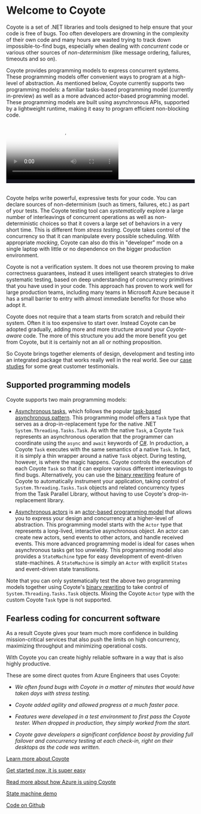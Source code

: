 # Welcome to Coyote

Coyote is a set of .NET libraries and tools designed to help ensure that your code is free of bugs.
Too often developers are drowning in the complexity of their own code and many hours are wasted
trying to track down impossible-to-find bugs, especially when dealing with _concurrent_ code or
various other sources of _non-determinism_ (like message ordering, failures, timeouts and so on).

Coyote provides programming models to express concurrent systems. These programming models offer
convenient ways to program at a high-level of abstraction. As mentioned below, Coyote currently
supports two programming models: a familiar tasks-based programming model (currently in-preview) as
well as a more advanced actor-based programming model. These programming models are built using
asynchronous APIs, supported by a lightweight runtime, making it easy to program efficient
non-blocking code.

<div class="embed-responsive embed-responsive-16by9">
    <video id="shortintro" class="embed-responsive-item" controls poster="assets/images/ShortIntro.png">
        <source  class="embed-responsive-item" src="https://github.com/microsoft/coyote-content/raw/master/assets/video/ShortIntro.mp4" type="video/mp4">
        <!-- <source src="/assets/ShortIntro.webm" type="video/webm"> -->
    </video>
</div>

<div id="caption" style="background:#151520; color:white; font-size: 18px; padding:5px;"></div>
<br/>

<script type="text/javascript">

  var captions = [[0, "This animation shows messages passing through a highly parallel distributed system."],
              [5, "Each node represents a microservice or a piece of code running on some machine."],
              [10, "Messages are flying through this system in a way that makes it hard to debug when something goes wrong."],
              [16, "Coyote tests one async path at a time exploring all possible paths through the system and it does this very quickly"],
              [23, "It also records this path so that when it finds a bug that bug is 100% reproducible."]
          ];

  function show_captions(video, caption){
    var time = video.currentTime;
    var line = null;
    for (var i = 0; i < captions.length; i++) {
      var nextline = captions[i];
      if (nextline[0] > time) break;
      line = nextline;
    }
    if (line != null) {
      caption.style.display="block";
      caption.innerHTML = line[1]
    } else {
      caption.style.display="none";
    }
  }

  $(document).ready(function () {
      video  = $("#shortintro")[0];
      caption = $("#caption")[0];
      caption.style.display="none";
      video.ontimeupdate = function() { show_captions(video, caption); };
  });

</script>

Coyote helps write powerful, expressive tests for your code. You can declare sources of
non-determinism (such as timers, failures, etc.) as part of your tests. The Coyote testing tool can
_systematically_ explore a large number of interleavings of concurrent operations as well as
non-deterministic choices so that it covers a large set of behaviors in a very short time. This is
different from _stress testing_. Coyote takes control of the concurrency so that it can manipulate
every possible scheduling. With appropriate _mocking_, Coyote can also do this in "developer" mode
on a single laptop with little or no dependence on the bigger production environment.

Coyote is not a verification system. It does not use theorem proving to make correctness guarantees,
instead it uses intelligent search strategies to drive systematic testing, based on deep
understanding of concurrency primitives that you have used in your code. This approach has proven to
work well for large production teams, including many teams in Microsoft Azure because it has a small
barrier to entry with almost immediate benefits for those who adopt it.

Coyote does not require that a team starts from scratch and rebuild their system. Often it is too
expensive to start over. Instead Coyote can be adopted gradually, adding more and more structure
around your _Coyote-aware_ code. The more of this structure you add the more benefit you get from
Coyote, but it is certainly not an all or nothing proposition.

So Coyote brings together elements of design, development and testing into an integrated package
that works really well in the real world. See our [case
studies](case-studies/azure-batch-service.md) for some great customer testimonials.

## Supported programming models

Coyote supports two main programming models:

- [Asynchronous tasks](programming-models/async/overview.md), which follows the popular [task-based
  asynchronous
  pattern](https://docs.microsoft.com/en-us/dotnet/standard/asynchronous-programming-patterns/task-based-asynchronous-pattern-tap).
  This programming model offers a `Task` type  that serves as a drop-in-replacement type for the
  native .NET `System.Threading.Tasks.Task`. As with the native `Task`, a Coyote `Task` represents
  an asynchronous operation that the programmer can coordinate using the `async` and `await`
  keywords of [C#](https://docs.microsoft.com/en-gb/dotnet/csharp/). In production, a Coyote `Task`
  executes with the same semantics of a native `Task`. In fact, it is simply a thin wrapper around a
  native `Task` object. During testing, however, is where the magic happens. Coyote controls the
  execution of each Coyote `Task` so that it can explore various different interleavings to find
  bugs. Alternatively, you can use the [binary rewriting](programming-models/async/rewriting.md)
  feature of Coyote to automatically instrument your application, taking control of
  `System.Threading.Tasks.Task` objects and related concurrency types from the Task Parallel
  Library, without having to use Coyote's drop-in-replacement library.

- [Asynchronous actors](programming-models/actors/overview.md) is an [actor-based programming
  model](https://en.wikipedia.org/wiki/Actor_model) that allows you to express your design and
  concurrency at a higher-level of abstraction. This programming model starts with the `Actor` type
  that represents a long-lived, interactive asynchronous object. An actor can create new actors,
  send events to other actors, and handle received events. This more advanced programming model is
  ideal for cases when asynchronous tasks get too unwieldy. This programming model also provides a
  `StateMachine` type for easy development of event-driven state-machines. A `StateMachine` is
  simply an `Actor` with explicit `States` and event-driven state transitions.

Note that you can only systematically test the above two programming models together using Coyote's
[binary rewriting](programming-models/async/rewriting.md) to take control of
`System.Threading.Tasks.Task` objects. Mixing the Coyote `Actor` type with the custom Coyote `Task`
type is not supported.




## Fearless coding for concurrent software

As a result Coyote gives your team much more confidence in building mission-critical services that
also push the limits on high concurrency, maximizing throughput and minimizing operational costs.

With Coyote you can create highly reliable software in a way that is also highly productive.

These are some direct quotes from Azure Engineers that uses Coyote:

  * _We often found bugs with Coyote in a matter of minutes that would have taken days with stress testing._

  * _Coyote added agility and allowed progress at a much faster pace._

  * _Features were developed in a test environment to first pass the Coyote tester. When dropped in
  production, they simply worked from the start._

  * _Coyote gave developers a significant confidence boost by providing full failover and
  concurrency testing at each check-in, right on their desktops as the code was written._

[Learn more about Coyote](overview/about.md)

[Get started now, it is super easy](get-started/install.md)

[Read more about how Azure is using Coyote](case-studies/azure-batch-service.md)

[State machine demo](programming-models/actors/state-machine-demo/)

[Code on Github](https://github.com/microsoft/coyote/)

